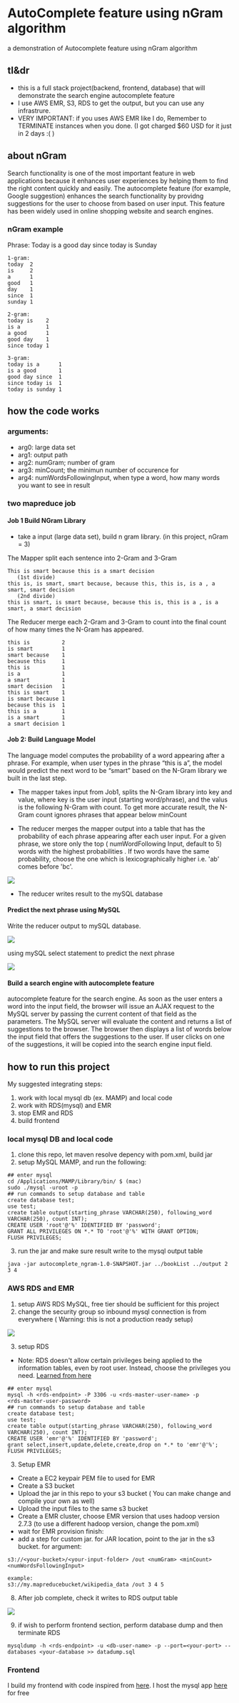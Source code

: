 # AutoComplete feature using nGram algorithm
a demonstration of Autocomplete feature using nGram algorithm 

## tl&dr
- this is a full stack project(backend, frontend, database) that will demonstrate the search engine autocomplete feature
- I use AWS EMR, S3, RDS to get the output, but you can use any infrastrure. 
- VERY IMPORTANT: if you uses AWS EMR like I do, Remember to TERMINATE instances when you done. (I got charged $60 USD for it just in 2 days :( )


## about nGram
Search functionality is one of the most important feature in web applications because it enhances user experiences by helping 
them to find the right content quickly and easily. The autocomplete feature (for example, Google suggestion) enhances the search
functionality by providng suggestions for the user to choose from based on user input. This feature has been widely used in online
shopping website and search engines.

### nGram example


Phrase: Today is a good day since today is Sunday

```
1-gram: 
today  2
is     2
a      1
good   1
day    1
since  1 
sunday 1

2-gram:
today is    2
is a        1
a good      1
good day    1
since today 1 

3-gram:
today is a      1
is a good       1
good day since  1
since today is  1
today is sunday 1   
```

## how the code works
### arguments:
- arg0: large data set
- arg1: output path
- arg2: numGram; number of gram
- arg3: minCount; the minimun number of occurence for 
- arg4: numWordsFollowingInput, when type a word, how many words you want to see in result

### two mapreduce job 
#### Job 1 Build NGram Library 
- take a input (large data set), build n gram library. (in this project, nGram = 3) 


The Mapper split each sentence into 2-Gram and 3-Gram 
```
This is smart because this is a smart decision
   (1st divide)
this is, is smart, smart because, because this, this is, is a , a smart, smart decision
   (2nd divide)
this is smart, is smart because, because this is, this is a , is a smart, a smart decision

 ```

The Reducer merge each 2-Gram and 3-Gram  to count into the final count of how many times the  N-Gram has appeared. 

```
this is          2
is smart         1
smart because    1
because this     1
this is          1
is a             1
a smart          1
smart decision   1
this is smart    1
is smart because 1
because this is  1
this is a        1
is a smart       1
a smart decision 1 

```


#### Job 2: Build Language Model

The language model computes the probability of a word appearing after a phrase. For example, when user types in the phrase “this is a”, the model would predict the next word to be “smart” based on the N-Gram library we built in the last step. 


- The mapper takes input from Job1,  splits the N-Gram library into key and value, where key is the user input (starting word/phrase), and the valus is the following N-Gram with count. To get more accurate result, the N-Gram count ignores phrases that appear below minCount

- The reducer merges the mapper output into a table that has the probability of each phrase appearing after each user input. For a given phrase, we store only the top ( numWordFollowing Input, default to 5)  words with the highest probabilities . If two words have the same probability, choose the one which is lexicographically higher i.e. 'ab' comes before 'bc'.

![](https://s3-us-west-2.amazonaws.com/donot-delete-github-image/Screen+Shot+2019-02-03+at+7.53.47+AM.png)


- The reducer writes result to the mySQL database



#### Predict the next phrase using MySQL
Write the reducer output to mySQL database. 

![](https://s3-us-west-2.amazonaws.com/donot-delete-github-image/Screen+Shot+2019-02-03+at+8.09.31+AM.png)

using mySQL select statement to predict the next phrase 

![](https://s3-us-west-2.amazonaws.com/donot-delete-github-image/Screen+Shot+2019-02-03+at+8.09.37+AM.png)

#### Build a search engine with autocomplete feature
autocomplete feature for the search engine. As soon as the user enters a word into the input field, the browser will issue an AJAX request to the MySQL server by passing the current content of that field as the parameters. The MySQL server will evaluate the content and returns a list of suggestions to the browser. The browser then displays a list of words below the input field that offers the suggestions to the user. If user clicks on one of the suggestions, it will be copied into the search engine input field. 

## how to run this project
My suggested integrating steps: 
1. work with local mysql db (ex. MAMP) and local code
2. work with RDS(mysql) and EMR
3. stop EMR and RDS
4. build frontend

### local mysql DB and local code
1. clone this repo, let maven resolve depency with pom.xml, build jar
2. setup MySQL MAMP, and run the following:
```
## enter mysql 
cd /Applications/MAMP/Library/bin/ $ (mac)
sudo ./mysql -uroot -p
## run commands to setup database and table
create database test;
use test;
create table output(starting_phrase VARCHAR(250), following_word VARCHAR(250), count INT);
CREATE USER 'root'@'%' IDENTIFIED BY 'password';
GRANT ALL PRIVILEGES ON *.* TO 'root'@'%' WITH GRANT OPTION;
FLUSH PRIVILEGES;
```
3. run the jar and make sure result write to the mysql output table
```
java -jar autocomplete_ngram-1.0-SNAPSHOT.jar ../bookList ../output 2 3 4 
```
### AWS RDS and EMR
1. setup AWS RDS MySQL, free tier should be sufficient for this project
2. change the security group so inbound mysql connection is from everywhere ( Warning: this is not a production ready setup)

![](https://s3-us-west-2.amazonaws.com/donot-delete-github-image/Screen+Shot+2019-02-06+at+8.13.15+AM.png)

3. setup RDS 
- Note: RDS doesn't allow certain privileges being applied to the information tables, even by root user. Instead, choose the privileges you need. 
[Learned from here](https://www.flydata.com/blog/access-denied-issue-amazon-rds)

```
## enter mysql 
mysql -h <rds-endpoint> -P 3306 -u <rds-master-user-name> -p
<rds-master-user-password>
## run commands to setup database and table
create database test;
use test;
create table output(starting_phrase VARCHAR(250), following_word VARCHAR(250), count INT);
CREATE USER 'emr'@'%' IDENTIFIED BY 'password';
grant select,insert,update,delete,create,drop on *.* to 'emr'@'%';
FLUSH PRIVILEGES;
```
3. Setup EMR
- Create a EC2 keypair PEM file to used for EMR
- Create a S3 bucket  
- Upload the jar in this repo to your s3 bucket ( You can make change and compile your own as well)
- Upload the input files to the same s3 bucket 
- Create a EMR cluster, choose EMR version that uses hadoop version 2.7.3 (to use a different hadoop version, change the pom.xml) 
- wait for EMR provision finish:
- add a step for custom jar. for JAR location, point to the jar in the s3 bucket. for argument:
```
s3://<your-bucket>/<your-input-folder> /out <numGram> <minCount> <numWordsFollowingInput>

example:
s3://my.mapreducebucket/wikipedia_data /out 3 4 5  

```
8. After job complete, check it writes to RDS output table

![](https://s3-us-west-2.amazonaws.com/donot-delete-github-image/Screen+Shot+2019-02-06+at+8.35.11+AM.png)

9. if wish to perform frontend section, perform database dump and then terminate RDS 
```
mysqldump -h <rds-endpoint> -u <db-user-name> -p --port=<your-port> --databases <your-database >> datadump.sql
```

### Frontend 
I build my frontend with code inspired from [here](http://www.bewebdeveloper.com/tutorial-about-autocomplete-using-php-mysql-and-jquery). 
I host the mysql app [here](https://www.000webhost.com/cpanel-login) for free





